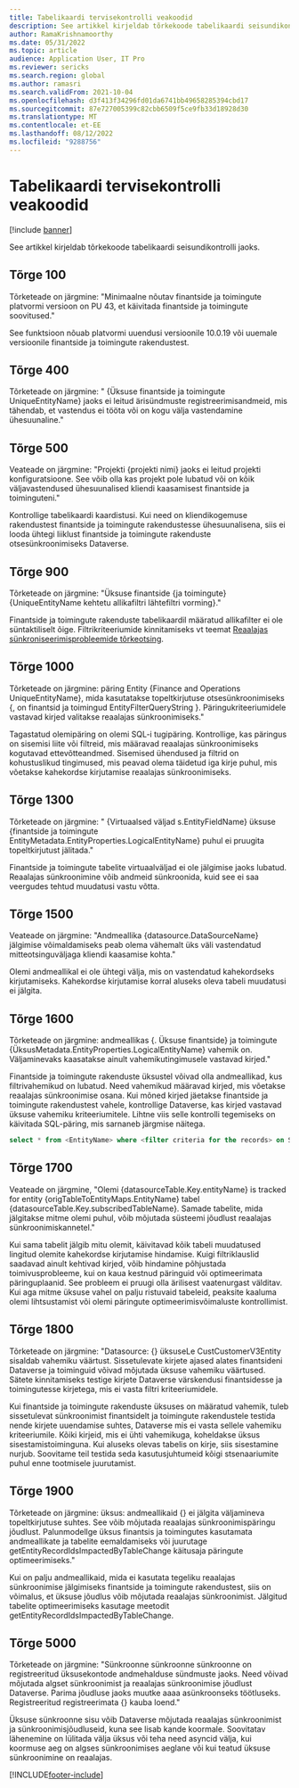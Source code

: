 ```yaml
---
title: Tabelikaardi tervisekontrolli veakoodid
description: See artikkel kirjeldab tõrkekoode tabelikaardi seisundikontrolli jaoks.
author: RamaKrishnamoorthy
ms.date: 05/31/2022
ms.topic: article
audience: Application User, IT Pro
ms.reviewer: sericks
ms.search.region: global
ms.author: ramasri
ms.search.validFrom: 2021-10-04
ms.openlocfilehash: d3f413f34296fd01da6741bb49658285394cbd17
ms.sourcegitcommit: 87e727005399c82cbb6509f5ce9fb33d18928d30
ms.translationtype: MT
ms.contentlocale: et-EE
ms.lasthandoff: 08/12/2022
ms.locfileid: "9288756"
---
```

# <a name="errors-codes-for-the-table-map-health-check"></a>Tabelikaardi tervisekontrolli veakoodid

[!include [banner](../../includes/banner.md)]



See artikkel kirjeldab tõrkekoode tabelikaardi seisundikontrolli jaoks.

## <a name="error-100"></a>Tõrge 100

Tõrketeade on järgmine: "Minimaalne nõutav finantside ja toimingute platvormi versioon on PU 43, et käivitada finantside ja toimingute soovitused."

See funktsioon nõuab platvormi uuendusi versioonile 10.0.19 või uuemale versioonile finantside ja toimingute rakendustest.

## <a name="error-400"></a>Tõrge 400

Tõrketeade on järgmine: " \{Üksuse finantside ja toimingute UniqueEntityName\} jaoks ei leitud ärisündmuste registreerimisandmeid, mis tähendab, et vastendus ei tööta või on kogu välja vastendamine ühesuunaline."

## <a name="error-500"></a>Tõrge 500

Veateade on järgmine: "Projekti \{projekti nimi\} jaoks ei leitud projekti konfiguratsioone. See võib olla kas projekt pole lubatud või on kõik väljavastendused ühesuunalised kliendi kaasamisest finantside ja toiminguteni."

Kontrollige tabelikaardi kaardistusi. Kui need on kliendikogemuse rakendustest finantside ja toimingute rakendustesse ühesuunalisena, siis ei looda ühtegi liiklust finantside ja toimingute rakenduste otsesünkroonimiseks Dataverse.

## <a name="error-900"></a>Tõrge 900

Tõrketeade on järgmine: "Üksuse finantside \{ja toimingute\}\{UniqueEntityName kehtetu allikafiltri lähtefiltri vorming\}."

Finantside ja toimingute rakenduste tabelikaardil määratud allikafilter ei ole süntaktiliselt õige. Filtrikriteeriumide kinnitamiseks vt teemat [Reaalajas sünkroniseerimisprobleemide tõrkeotsing](dual-write-troubleshooting-live-sync.md#live-synchronization-issues-that-are-caused-by-incorrect-query-filter-syntax-on-the-dual-write-maps).

## <a name="error-1000"></a>Tõrge 1000

Tõrketeade on järgmine: päring Entity \{Finance and Operations UniqueEntityName\}, mida kasutatakse topeltkirjutuse otsesünkroonimiseks \{, on finantsid ja toimingud EntityFilterQueryString \}. Päringukriteeriumidele vastavad kirjed valitakse reaalajas sünkroonimiseks."

Tagastatud olemipäring on olemi SQL-i tugipäring. Kontrollige, kas päringus on sisemisi liite või filtreid, mis määravad reaalajas sünkroonimiseks kogutavad ettevõtteandmed. Sisemised ühendused ja filtrid on kohustuslikud tingimused, mis peavad olema täidetud iga kirje puhul, mis võetakse kahekordse kirjutamise reaalajas sünkroonimiseks.

## <a name="error-1300"></a>Tõrge 1300

Tõrketeade on järgmine: " \{Virtuaalsed väljad s.EntityFieldName\} üksuse \{finantside ja toimingute EntityMetadata.EntityProperties.LogicalEntityName\} puhul ei pruugita topeltkirjutust jälitada."

Finantside ja toimingute tabelite virtuaalväljad ei ole jälgimise jaoks lubatud. Reaalajas sünkroonimine võib andmeid sünkroonida, kuid see ei saa veergudes tehtud muudatusi vastu võtta.

## <a name="error-1500"></a>Tõrge 1500

Veateade on järgmine: "Andmeallika \{datasource.DataSourceName\} jälgimise võimaldamiseks peab olema vähemalt üks väli vastendatud mitteotsinguväljaga kliendi kaasamise kohta."

Olemi andmeallikal ei ole ühtegi välja, mis on vastendatud kahekordseks kirjutamiseks. Kahekordse kirjutamise korral aluseks oleva tabeli muudatusi ei jälgita.

## <a name="error-1600"></a>Tõrge 1600

Tõrketeade on järgmine: andmeallikas \{. Üksuse finantside\} ja toimingute \{ÜksusMetadata.EntityProperties.LogicalEntityName\} vahemik on. Väljaminevaks kaasatakse ainult vahemikutingimusele vastavad kirjed."

Finantside ja toimingute rakenduste üksustel võivad olla andmeallikad, kus filtrivahemikud on lubatud. Need vahemikud määravad kirjed, mis võetakse reaalajas sünkroonimise osana. Kui mõned kirjed jäetakse finantside ja toimingute rakendustest vahele, kontrollige Dataverse, kas kirjed vastavad üksuse vahemiku kriteeriumitele. Lihtne viis selle kontrolli tegemiseks on käivitada SQL-päring, mis sarnaneb järgmise näitega.

```sql
select * from <EntityName> where <filter criteria for the records> on SQL.
```

## <a name="error-1700"></a>Tõrge 1700

Veateade on järgmine, "Olemi \{datasourceTable.Key.entityName\} is tracked for entity \{origTableToEntityMaps.EntityName\} tabel \{datasourceTable.Key.subscribedTableName\}. Samade tabelite, mida jälgitakse mitme olemi puhul, võib mõjutada süsteemi jõudlust reaalajas sünkroonimiskannetel."

Kui sama tabelit jälgib mitu olemit, käivitavad kõik tabeli muudatused lingitud olemite kahekordse kirjutamise hindamise. Kuigi filtriklauslid saadavad ainult kehtivad kirjed, võib hindamine põhjustada toimivusprobleeme, kui on kaua kestnud päringuid või optimeerimata päringuplaanid. See probleem ei pruugi olla ärilisest vaatenurgast välditav. Kui aga mitme üksuse vahel on palju ristuvaid tabeleid, peaksite kaaluma olemi lihtsustamist või olemi päringute optimeerimisvõimaluste kontrollimist.

## <a name="error-1800"></a>Tõrge 1800
Tõrketeade on järgmine: "Datasource: {} üksuseLe CustCustomerV3Entity sisaldab vahemiku väärtust. Sissetulevate kirjete ajased alates finantsideni Dataverse ja toiminguid võivad mõjutada üksuse vahemiku väärtused. Sätete kinnitamiseks testige kirjete Dataverse värskendusi finantsidesse ja toimingutesse kirjetega, mis ei vasta filtri kriteeriumidele.

Kui finantside ja toimingute rakenduste üksuses on määratud vahemik, tuleb sissetulevat sünkroonimist finantsidelt ja toimingute rakendustele testida nende kirjete uuendamise suhtes, Dataverse mis ei vasta sellele vahemiku kriteeriumile. Kõiki kirjeid, mis ei ühti vahemikuga, koheldakse üksus sisestamistoiminguna. Kui aluseks olevas tabelis on kirje, siis sisestamine nurjub. Soovitame teil testida seda kasutusjuhtumeid kõigi stsenaariumite puhul enne tootmisele juurutamist.

## <a name="error-1900"></a>Tõrge 1900
Tõrketeade on järgmine: üksus: andmeallikaid {} ei jälgita väljamineva topeltkirjutuse suhtes. See võib mõjutada reaalajas sünkroonimispäringu jõudlust. Palunmodellge üksus finantsis ja toimingutes kasutamata andmeallikate ja tabelite eemaldamiseks või juurutage getEntityRecordIdsImpactedByTableChange käitusaja päringute optimeerimiseks."

Kui on palju andmeallikaid, mida ei kasutata tegeliku reaalajas sünkroonimise jälgimiseks finantside ja toimingute rakendustest, siis on võimalus, et üksuse jõudlus võib mõjutada reaalajas sünkroonimist. Jälgitud tabelite optimeerimiseks kasutage meetodit getEntityRecordIdsImpactedByTableChange.

## <a name="error-5000"></a>Tõrge 5000
Tõrketeade on järgmine: "Sünkroonne sünkroonne sünkroonne on registreeritud üksusekontode andmehalduse sündmuste jaoks. Need võivad mõjutada algset sünkroonimist ja reaalajas sünkroonimise jõudlust Dataverse. Parima jõudluse jaoks muutke aaaa asünkroonseks töötluseks. Registreeritud registreerimata {} kauba loend."

Üksuse sünkroonne sisu võib Dataverse mõjutada reaalajas sünkroonimist ja sünkroonimisjõudluseid, kuna see lisab kande koormale. Soovitatav lähenemine on lülitada välja üksus või teha need asyncid välja, kui koormuse aeg on algses sünkroonimises aeglane või kui teatud üksuse sünkroonimine on reaalajas.

[!INCLUDE[footer-include](../../../../includes/footer-banner.md)]

